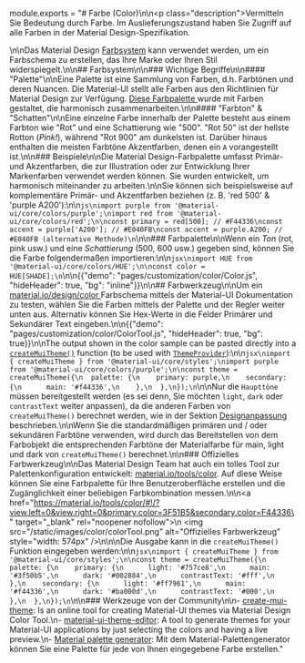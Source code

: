 module.exports = "# Farbe (Color)\n\n<p class=\"description\">Vermitteln Sie Bedeutung durch Farbe. Im Auslieferungszustand haben Sie Zugriff auf alle Farben in der Material Design-Spezifikation.</p>\n\nDas Material Design [Farbsystem](https://material.io/design/color/) kann verwendet werden, um ein Farbschema zu erstellen, das Ihre Marke oder Ihren Stil widerspiegelt.\n\n## Farbsystem\n\n### Wichtige Begriffe\n\n#### \"Palette\"\n\nEine Palette ist eine Sammlung von Farben, d.h. Farbtönen und deren Nuancen. Die Material-UI stellt alle Farben aus den Richtlinien für Material Design zur Verfügung. [ Diese Farbpalette ](#color-palette) wurde mit Farben gestaltet, die harmonisch zusammenarbeiten.\n\n#### \"Farbton\" & \"Schatten\"\n\nEine einzelne Farbe innerhalb der Palette besteht aus einem Farbton wie \"Rot\" und eine Schattierung wie \"500\". \"Rot 50\" ist der hellste Rotton (*Pink!*), während \"Rot 900\" am dunkelsten ist. Darüber hinaus enthalten die meisten Farbtöne Akzentfarben, denen ein `A` vorangestellt ist.\n\n### Beispiele\n\nDie Material Design-Farbpalette umfasst Primär- und Akzentfarben, die zur Illustration oder zur Entwicklung Ihrer Markenfarben verwendet werden können. Sie wurden entwickelt, um harmonisch miteinander zu arbeiten.\n\nSie können sich beispielsweise auf komplementäre Primär- und Akzentfarben beziehen (z. B. 'red 500' & 'purple A200'):\n\n```js\nimport purple from '@material-ui/core/colors/purple';\nimport red from '@material-ui/core/colors/red';\n\nconst primary = red[500]; // #F44336\nconst accent = purple['A200']; // #E040FB\nconst accent = purple.A200; // #E040FB (alternative Methode)\n```\n\n### Farbpalette\n\nWenn ein *Ton* (rot, pink usw.) und eine *Schattierung* (500, 600 usw.) gegeben sind, können Sie die Farbe folgendermaßen importieren:\n\n```jsx\nimport HUE from '@material-ui/core/colors/HUE';\n\nconst color = HUE[SHADE];\n```\n\n{{\"demo\": \"pages/customization/color/Color.js\", \"hideHeader\": true, \"bg\": \"inline\"}}\n\n## Farbwerkzeug\n\nUm ein [ material.io/design/color ](https://material.io/design/color/) Farbschema mittels der Material-UI Dokumentation zu testen, wählen Sie die Farben mittels der Palette und der Regler weiter unten aus. Alternativ können Sie Hex-Werte in die Felder Primärer und Sekundärer Text eingeben.\n\n{{\"demo\": \"pages/customization/color/ColorTool.js\", \"hideHeader\": true, \"bg\": true}}\n\nThe output shown in the color sample can be pasted directly into a [`createMuiTheme()`](/customization/theming/#createmuitheme-options-theme) function (to be used with [`ThemeProvider`](/customization/theming/#theme-provider)):\n\n```jsx\nimport { createMuiTheme } from '@material-ui/core/styles';\nimport purple from '@material-ui/core/colors/purple';\n\nconst theme = createMuiTheme({\n  palette: {\n    primary: purple,\n    secondary: {\n      main: '#f44336',\n    },\n  },\n});\n```\n\nNur die `Haupttöne` müssen bereitgestellt werden (es sei denn, Sie möchten `light`, `dark` oder `contrastText` weiter anpassen), da die anderen Farben von `createMuiTheme()` berechnet werden, wie in der Sektion [ Designanpassung ](/customization/palette/) beschrieben.\n\nWenn Sie die standardmäßigen primären und / oder sekundären Farbtöne verwenden, wird durch das Bereitstellen von dem Farbobjekt die entsprechenden Farbtöne der Materialfarbe für main, light und dark von `createMuiTheme()` berechnet.\n\n### Offizielles Farbwerkzeug\n\nDas Material Design Team hat auch ein tolles Tool zur Palettenkonfiguration entwickelt: [material.io/tools/color](https://material.io/tools/color/). Auf diese Weise können Sie eine Farbpalette für Ihre Benutzeroberfläche erstellen und die Zugänglichkeit einer beliebigen Farbkombination messen.\n\n<a href=\"https://material.io/tools/color/#!/?view.left=0&view.right=0&primary.color=3F51B5&secondary.color=F44336\" target=\"_blank\" rel=\"noopener nofollow\">\n  <img src=\"/static/images/color/colorTool.png\" alt=\"Offizielles Farbwerkzeug\" style=\"width: 574px\" />\n</a>\n\nDie Ausgabe kann in die `createMuiTheme()` Funktion eingegeben werden:\n\n```jsx\nimport { createMuiTheme } from '@material-ui/core/styles';\n\nconst theme = createMuiTheme({\n  palette: {\n    primary: {\n      light: '#757ce8',\n      main: '#3f50b5',\n      dark: '#002884',\n      contrastText: '#fff',\n    },\n    secondary: {\n      light: '#ff7961',\n      main: '#f44336',\n      dark: '#ba000d',\n      contrastText: '#000',\n    },\n  },\n});\n```\n\n### Werkzeuge von der Community\n\n- [create-mui-theme](https://react-theming.github.io/create-mui-theme/): Is an online tool for creating Material-UI themes via Material Design Color Tool.\n- [material-ui-theme-editor](https://in-your-saas.github.io/material-ui-theme-editor/): A tool to generate themes for your Material-UI applications by just selecting the colors and having a live preview.\n- [Material palette generator](https://material.io/inline-tools/color/): Mit dem Material-Palettengenerator können Sie eine Palette für jede von Ihnen eingegebene Farbe erstellen."